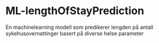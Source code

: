 # ML-lengthOfStayPrediction

En machinelearning modell som predikerer lengden på antall sykehusovernattinger basert på diverse helse parameter
